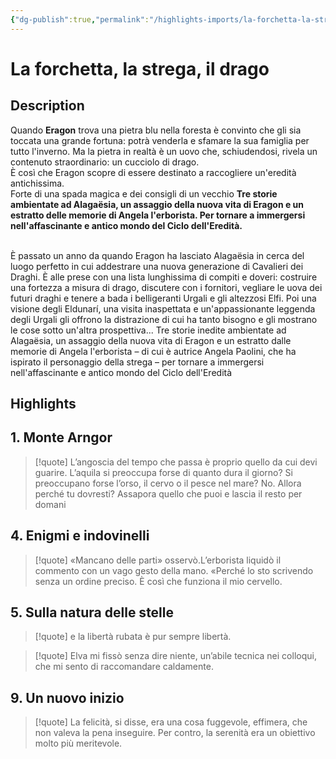 ```yaml
---
{"dg-publish":true,"permalink":"/highlights-imports/la-forchetta-la-strega-il-drago/","title":"La forchetta, la strega, il drago"}
---
```



# La forchetta, la strega, il drago

## Description

<div><p>Quando <strong>Eragon</strong> trova una pietra blu nella foresta è convinto che gli sia toccata una grande fortuna: potrà venderla e sfamare la sua famiglia per tutto l'inverno. Ma la pietra in realtà è un uovo che, schiudendosi, rivela un contenuto straordinario: un cucciolo di drago. <br>
È così che Eragon scopre di essere destinato a raccogliere un'eredità antichissima. <br>
Forte di una spada magica e dei consigli di un vecchio <b>Tre storie ambientate ad Alagaësia, un assaggio della nuova vita di 
Eragon e un estratto delle memorie di Angela l'erborista. Per tornare a 
immergersi nell'affascinante e antico mondo del Ciclo dell'Eredità.</b></p><br>
 È passato un anno da quando Eragon ha lasciato Alagaësia in cerca del 
luogo perfetto in cui addestrare una nuova generazione di Cavalieri dei 
Draghi. È alle prese con una lista lunghissima di compiti e doveri: 
costruire una fortezza a misura di drago, discutere con i fornitori, 
vegliare le uova dei futuri draghi e tenere a bada i belligeranti Urgali
 e gli altezzosi Elfi. Poi una visione degli Eldunarí, una visita 
inaspettata e un'appassionante leggenda degli Urgali gli offrono la 
distrazione di cui ha tanto bisogno e gli mostrano le cose sotto 
un'altra prospettiva... Tre storie inedite ambientate ad Alagaësia, un 
assaggio della nuova vita di Eragon e un estratto dalle memorie di 
Angela l'erborista – di cui è autrice Angela Paolini, che ha ispirato il
 personaggio della strega – per tornare a immergersi nell'affascinante e
 antico mondo del Ciclo dell'Eredità             </div>

## Highlights

## 1. Monte Arngor







> [!quote]
> L’angoscia del tempo che passa è proprio quello da cui devi guarire. L’aquila si preoccupa forse di quanto dura il giorno? Si preoccupano forse l’orso, il cervo o il pesce nel mare? No. Allora perché tu dovresti? Assapora quello che puoi e lascia il resto per domani
> 





## 4. Enigmi e indovinelli







> [!quote]
> «Mancano delle parti» osservò.L’erborista liquidò il commento con un vago gesto della mano. «Perché lo sto scrivendo senza un ordine preciso. È così che funziona il mio cervello.
> 





## 5. Sulla natura delle stelle







> [!quote]
> e la libertà rubata è pur sempre libertà.
> 











> [!quote]
> Elva mi fissò senza dire niente, un’abile tecnica nei colloqui, che mi sento di raccomandare caldamente.
> 





## 9. Un nuovo inizio







> [!quote]
> La felicità, si disse, era una cosa fuggevole, effimera, che non valeva la pena inseguire. Per contro, la serenità era un obiettivo molto più meritevole.
> 




